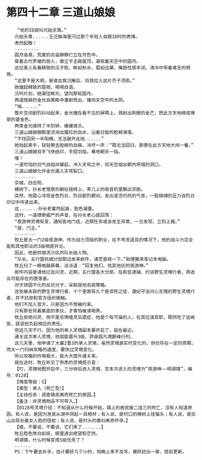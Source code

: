 # 第四十二章 三道山娘娘
        “他的ID就叫元始天尊。”
       元始天尊......王迁脑海里闪过那个年轻人自报ID时的表情。
       肃然起敬！
       .........
       圆月高悬，荒废的古庙静静伫立在月色中。
       穿着古代罗裙的丽人，傲立于主殿屋顶，凝视着天空中的圆月。
       这位美人有着精致的瓜子脸，眸如秋水，眉如远黛，嘴唇性感丰润，清冷中带着难言的明艳。
       “这里不是大明，是谁在我沉睡后，将我拉入这片芥子须弥。”
       她皱起精致的眉梢，喃喃自语。
       沉吟片刻，她凝住眸光，望向那轮圆月。
       两道煊赫的金光自美眸中激射而出，撞向天空中的太阴。
       “嗡......”
       整片空间剧烈抖动起来，金光撞在看不见的屏障上，溅射出刺眼的金芒，把此方天地映成瑰丽的鎏金色。
       两束金光维持了半刻钟，缓缓熄灭。
       三道山娘娘眼眶里流淌出猩红的血水，沿着白皙的脸颊滑落。
       “不找回另一半阳魄，无法破开此地......”
       她抬起素手，轻轻擦去脸颊的血痕，冷哼一声：“既无法回归，那便在此方天地大闹一番。”
       三道山娘娘双手飞快结印，手捏剑指，蓦地朝天一指。
       嗤！
       一道可怕的剑气自指间窜起，冲入天穹之中，将天空熔出朝内坍塌的洞口。
       三道山娘娘化作金光遁入天穹裂口。
       ........
       京城，四合院。
       槐树下，孙长老惬意的躺在摇椅上，茶几上的收音机里飘出京剧。
       突然，他眉心浮现金色烈日，烈日剧烈颤动，发出滚烫灼热的气息，一股磅礴的压力自烈日印记中传递出来。
       这.......孙长老霍然起身，脸色凝重。
       这时，一道缥缈威严的声音，在孙长老心底回荡：
       “夜游神灵境有变，通知各地门徒，近期任务或会发生异常，一旦发现，立刻上报。”
       “是，门主。”
       ........
       牧丘是太一门2级夜游神，作为战力顶级的职业，在不考虑道具的情况下，他的战斗力完全能和其他职业的3级相提并论。
       因此，他是杭城流沙区的队长级人物。
       “队长，五行盟杭城分部那边发来邮件，请您查收一下。”助理搬来笔记本电脑。
       牧丘扫了一眼电脑屏幕，淡淡道：“回复他们，找其他区的夜游神。”
       邮件内容是请他过去问灵，近期，五行盟各大分部，在疯狂逮捕、约谈野生灵境行者，筛选出可能存在的堕落者。
       对于顽固不化的反抗分子，采取就地击毙策略。
       这些被击毙的野生灵境行者，十个里面有九个是该死之徒，遵纪守法问心无愧的野生灵境行者，并不抗拒和官方组织接触。
       他们不加入官方，只是因为不想被约束。
       只有那些背着案底的家伙，才害怕被请喝茶。
       牧丘拒绝问灵，倒不是忌惮噬灵后遗症，他是个有节操的人，在其位谋其职，既然吃了这碗饭，就该担负起相应的责任。
       但这几天不行，因为他的单人灵境副本要开启了，就在最近。
       通关这次单人灵境，他就能晋升3级，跻身超凡境巅峰行列。
       这几天里，他申请了大量2晋3的单人灵境，虽然灵境是实时变化的，但也存在一定的周期，而太一门归纳攻略的速度，要快过灵境变化。
       所以攻略的作用极大，能大大提升通关率。
       就在这时，牧丘听见了熟悉的灵境提示音：
       【叮，灵境地图开启中，三分钟后进入灵境，您本次进入的灵境为“夜游神——明湖镇”，编号：0128】
       【难度等级：S】
       【类型：单人（死亡型）】
       【主线任务：调查镇民离奇死亡的原因。】
       【备注：非灵境物品不可带入。】
       【0128号灵境介绍：不知道从什么时候开始，镇上的居民接二连三的死亡，没有人知道原因。有人说，是因为渔民从湖中捞起一具棺材；有人说，是村口的槐树上挂猫头；有人说，是后山出现长着女人脸的怪蛇；有人说，是村头的寡妇离奇怀孕。】
       【嘘，不要说，不要说，它们来了.......】
       牧丘脸色煞白如纸，眼里透出绝望和茫然。
       明湖镇，什么时候变成S级任务了？
       ......
       PS：下午要去补牙，估计要好几个小时，怕晚上来不及写，爆肝赶出一章，提前更新。